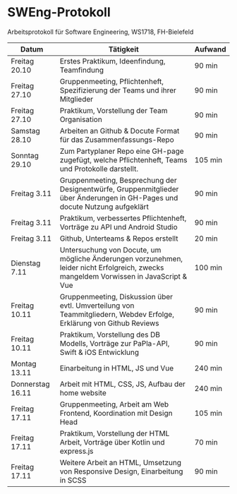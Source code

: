 SWEng-Protokoll
=================

Arbeitsprotokoll für Software Engineering, WS1718, FH-Bielefeld

| Datum            | Tätigkeit                                                                                                                             | Aufwand  |
| ---------------- | ------------------------------------------------------------------------------------------------------------------------------------- | -------- |
| Freitag 20.10    | Erstes Praktikum, Ideenfindung, Teamfindung                                                                                           | 90 min   |
| Freitag 27.10    | Gruppenmeeting, Pflichtenheft, Spezifizierung der Teams und ihrer Mitglieder                                                          | 90 min   |
| Freitag 27.10    | Praktikum, Vorstellung der Team Organisation                                                                                          | 90 min   |
| Samstag 28.10    | Arbeiten an Github & Docute Format für das Zusammenfassungs-Repo                                                                      | 90 min   |
| Sonntag 29.10    | Zum Partyplaner Repo eine GH-page zugefügt, welche Pflichtenheft, Teams und Protokolle darstellt.                                     | 105 min  |
| Freitag 3.11     | Gruppenmeeting, Besprechung der Designentwürfe, Gruppenmitglieder über Änderungen in GH-Pages und docute Nutzung aufgeklärt           | 90 min   |
| Freitag 3.11     | Praktikum, verbessertes Pflichtenheft, Vorträge zu API und Android Studio                                                             | 90 min   |
| Freitag 3.11     | Github, Unterteams & Repos erstellt                                                                                                   | 20 min   |
| Dienstag 7.11    | Untersuchung von Docute, um mögliche Änderungen vorzunehmen, leider nicht Erfolgreich, zwecks mangeldem Vorwissen in JavaScript & Vue | 100 min  |
| Freitag 10.11    | Gruppenmeeting, Diskussion über evtl. Umverteilung von Teammitgliedern, Webdev Erfolge, Erklärung von Github Reviews                  | 90 min   |
| Freitag 10.11    | Praktikum, Vorstellung des DB Modells, Vorträge zur PaPla-API, Swift & iOS Entwicklung                                                | 90 min   |
| Montag 13.11     | Einarbeitung in HTML, JS und Vue                                                                                                      | 240 min  |
| Donnerstag 16.11 | Arbeit mit HTML, CSS, JS, Aufbau der home website                                                                                     | 240 min  |
| Freitag 17.11    | Gruppenmeeting, Arbeit am Web Frontend, Koordination mit Design Head                                                                  | 105 min  |
| Freitag 17.11    | Praktikum, Vorstellung der HTML Arbeit, Vorträge über Kotlin und express.js                                                           | 70 min   |
| Freitag 17.11    | Weitere Arbeit an HTML, Umsetzung von Responsive Design, Einarbeitung in SCSS                                                         | 90 min   |
